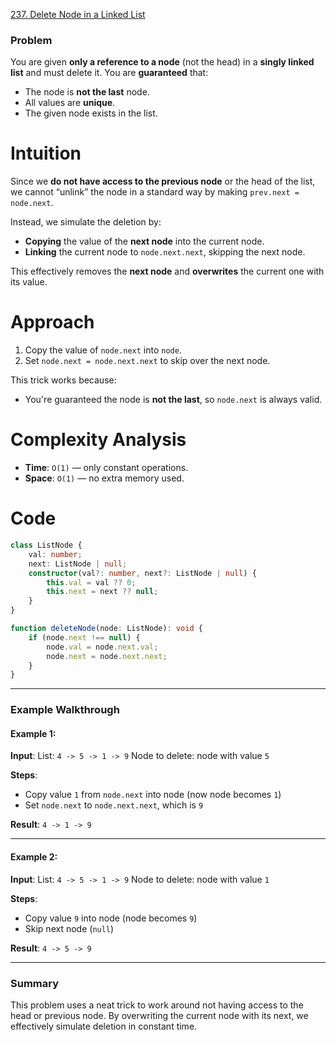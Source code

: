 [237. Delete Node in a Linked List](https://leetcode.com/problems/delete-node-in-a-linked-list/)

### Problem

You are given **only a reference to a node** (not the head) in a **singly linked list** and must delete it.
You are **guaranteed** that:

* The node is **not the last** node.
* All values are **unique**.
* The given node exists in the list.

# Intuition

Since we **do not have access to the previous node** or the head of the list, we cannot “unlink” the node in a standard way by making `prev.next = node.next`.

Instead, we simulate the deletion by:
* **Copying** the value of the **next node** into the current node.
* **Linking** the current node to `node.next.next`, skipping the next node.

This effectively removes the **next node** and **overwrites** the current one with its value.

# Approach

1. Copy the value of `node.next` into `node`.
2. Set `node.next = node.next.next` to skip over the next node.

This trick works because:
* You're guaranteed the node is **not the last**, so `node.next` is always valid.


# Complexity Analysis

* **Time**: `O(1)` — only constant operations.
* **Space**: `O(1)` — no extra memory used.

# Code

```typescript
class ListNode {
    val: number;
    next: ListNode | null;
    constructor(val?: number, next?: ListNode | null) {
        this.val = val ?? 0;
        this.next = next ?? null;
    }
}

function deleteNode(node: ListNode): void {
    if (node.next !== null) {
        node.val = node.next.val;
        node.next = node.next.next;
    }
}
```

---

### Example Walkthrough

#### Example 1:

**Input**:
List: `4 -> 5 -> 1 -> 9`
Node to delete: node with value `5`

**Steps**:

* Copy value `1` from `node.next` into node (now node becomes `1`)
* Set `node.next` to `node.next.next`, which is `9`

**Result**: `4 -> 1 -> 9`

---

#### Example 2:

**Input**:
List: `4 -> 5 -> 1 -> 9`
Node to delete: node with value `1`

**Steps**:

* Copy value `9` into node (node becomes `9`)
* Skip next node (`null`)

**Result**: `4 -> 5 -> 9`

---

### Summary

This problem uses a neat trick to work around not having access to the head or previous node. By overwriting the current node with its next, we effectively simulate deletion in constant time.

